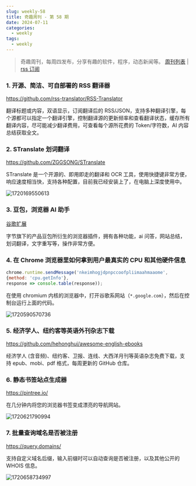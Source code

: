 ```yaml
---
slug: weekly-58
title: 奇趣周刊 - 第 58 期
date: 2024-07-11
categories:
  - weekly
tags:
  - weekly
---
```


> 奇趣周刊，每周四发布，分享有趣的软件，程序，动态新闻等。 [周刊列表](/categories/weekly/) | [rss 订阅](/categories/weekly/index.xml)

### 1. 开源、简洁、可自部署的 RSS 翻译器

https://github.com/rss-translator/RSS-Translator

翻译标题或内容，双语显示，订阅翻译后的 RSS/JSON，支持多种翻译引擎，每个源都可以指定一个翻译引擎，控制翻译源的更新频率和查看翻译状态，缓存所有翻译内容，尽可能减少翻译费用，可查看每个源所花费的 Token/字符数，AI 内容总结获取全文。

### 2. STranslate 划词翻译

https://github.com/ZGGSONG/STranslate

STranslate 是一个开源的、即用即走的翻译和 OCR 工具，使用快捷键非常方便，响应速度相当快，支持各种配置，目前我已经安装上了，在电脑上深度使用中。

![1720169550613](https://imgurl.zishu.me/2024/07/1720169550613.webp)

### 3. 豆包，浏览器 AI 助手

[谷歌扩展](https://chromewebstore.google.com/detail/dbjibobgilijgolhjdcbdebjhejelffo)

字节旗下的产品豆包所衍生的浏览器插件，拥有各种功能，ai 问答，网站总结，划词翻译，文字重写等，操作非常方便。

### 4. 在 Chrome 浏览器里如何拿到用户最真实的 CPU 和其他硬件信息

```js
chrome.runtime.sendMessage('nkeimhogjdpnpccoofpliimaahmaaome',
{method: 'cpu.getInfo'},
response => console.table(response));
```

在使用 chromium 内核的浏览器中，打开谷歌系网站（`*.google.com`），然后在控制台运行上面的代码。

![1720590570736](https://imgurl.zishu.me/2024/07/1720590570736.webp)

### 5. 经济学人、纽约客等英语外刊杂志下载

https://github.com/hehonghui/awesome-english-ebooks

经济学人 (含音频)、纽约客、卫报、连线、大西洋月刊等英语杂志免费下载，支持 epub、mobi、pdf 格式，每周更新的 GitHub 仓库。

### 6. 静态书签站点生成器

https://pintree.io/

在几分钟内将您的浏览器书签变成漂亮的导航网站。

![1720621790994](https://imgurl.zishu.me/2024/07/1720621790994.webp)

### 7. 批量查询域名是否被注册

https://query.domains/

支持自定义域名后缀，输入前缀时可以自动查询是否被注册，以及其他公开的 WHOIS 信息。

![1720658734997](https://imgurl.zishu.me/2024/07/1720658734997.webp)
